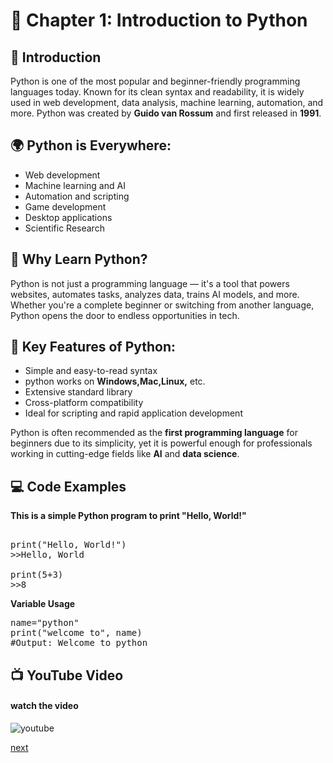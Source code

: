 
# 📘 Chapter 1: Introduction to Python


## 🧩 Introduction
Python is one of the most popular and beginner-friendly programming languages today. Known for its clean syntax and readability, it is widely used in web development, data analysis, machine learning, automation, and more. Python was created by **Guido van Rossum** and first released in **1991**.

## 🌍 Python is Everywhere:
- Web development
- Machine learning and AI 
- Automation and scripting
- Game development
- Desktop applications
- Scientific Research


## 🚀 Why Learn Python?

Python is not just a programming language — it's a tool that powers websites, automates tasks, analyzes data, trains AI models, and more. Whether you're a complete beginner or switching from another language, Python opens the door to endless opportunities in tech.



## 🔑 Key Features of Python:
- Simple and easy-to-read syntax  
- python works on **Windows,Mac,Linux,** etc.  
- Extensive standard library  
- Cross-platform compatibility  
- Ideal for scripting and rapid application development  

Python is often recommended as the **first programming language** for beginners due to its simplicity, yet it is powerful enough for professionals working in cutting-edge fields like **AI** and **data science**.

## 💻 Code Examples


**This is a simple Python program to print "Hello, World!"**

<pre>

print("Hello, World!")
>>Hello, World

print(5+3)
>>8
</pre>

**Variable Usage**
<pre>
name="python"
print("welcome to", name)
#Output: Welcome to python
</pre>

## 📺 YouTube Video

####  watch the video
![youtube]()

[next](python_chapter_2_install)